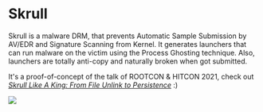 # Skrull

Skrull is a malware DRM, that prevents Automatic Sample Submission by AV/EDR and Signature Scanning from Kernel. It generates launchers that can run malware on the victim using the Process Ghosting technique. Also, launchers are totally anti-copy and naturally broken when got submitted.

It's a proof-of-concept of the talk of ROOTCON & HITCON 2021, check out *[Skrull Like A King: From File Unlink to Persistence](https://rootcon.org/html/rc15/talks#skull_like_a_king)* :)


[![](https://img.youtube.com/vi/pRjRwl9tjXs/0.jpg)](https://www.youtube.com/watch?v=pRjRwl9tjXs)
